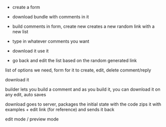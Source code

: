 - create a form


- download bundle with comments in it
- build comments in form, create new creates a new random link with a new list
- type in whatever comments you want
- download it use it
- go back and edit the list based on the random generated link


list of options we need, form for it to create, edit, delete comment/reply

download it

builder lets you build a comment and as you build it, you can download it
on any edit, auto saves

download goes to server, packages the initial state with the code zips it with examples + edit link (for reference) and sends it back


edit mode / preview mode
